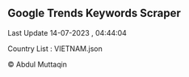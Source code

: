 

## Google Trends Keywords Scraper 
 
Last Update 14-07-2023 , 04:44:04

Country List :
VIETNAM.json



© Abdul Muttaqin 
